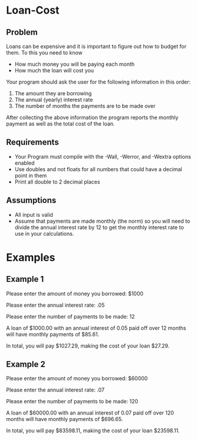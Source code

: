 # Loan-Cost
## Problem
Loans can be expensive and it is important to figure out how to budget for them. To this you need to know

  - How much money you will be paying each month
  - How much the loan will cost you

Your program should ask the user for the following information in this order: 

1. The amount they are borrowing
2. The annual (yearly) interest rate
3. The number of months the payments are to be made over

After collecting the above information the program reports the monthly payment as well as the total cost of the loan.

## Requirements
  - Your Program must compile with the -Wall, -Werror, and -Wextra options enabled
  - Use doubles and not floats for all numbers that could have a decimal point in them
  - Print all double to 2 decimal places

## Assumptions
  - All input is valid
  - Assume that payments are made monthly (the norm) so you will need to divide the annual interest rate by 12 to get the monthly interest rate to use in your calculations.

# Examples

## Example 1
Please enter the amount of money you borrowed: $1000

Please enter the annual interest rate: .05

Please enter the number of payments to be made: 12

A loan of $1000.00 with an annual interest of 0.05 paid off over 12 months will have monthly payments of $85.61.

In total, you will pay $1027.29, making the cost of your loan $27.29.

## Example 2
Please enter the amount of money you borrowed: $60000

Please enter the annual interest rate: .07

Please enter the number of payments to be made: 120

A loan of $60000.00 with an annual interest of 0.07 paid off over 120 months will have monthly payments of $696.65.

In total, you will pay $83598.11, making the cost of your loan $23598.11.
